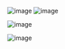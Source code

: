 ![image](https://github.com/Ahmad61-6/Ostad_Flutter_Course/assets/130034466/168e6c37-a5ae-4f01-b14a-ed8a7569eeba)
![image](https://github.com/Ahmad61-6/Ostad_Flutter_Course/assets/130034466/367bacc2-66e0-41dc-b60b-ab9285900f45)

![image](https://github.com/Ahmad61-6/Ostad_Flutter_Course/assets/130034466/1ef1aa19-8854-497c-ac6b-5143c1593bd1)


![image](https://github.com/Ahmad61-6/Ostad_Flutter_Course/assets/130034466/20290cc4-acac-45f5-b988-935f3cb6c00f)


